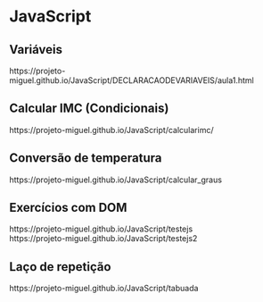 # JavaScript

<h2> Variáveis </h2>
https://projeto-miguel.github.io/JavaScript/DECLARACAODEVARIAVEIS/aula1.html
<h2> Calcular IMC (Condicionais)</h2>
https://projeto-miguel.github.io/JavaScript/calcularimc/
<h2>Conversão de temperatura</h2>
https://projeto-miguel.github.io/JavaScript/calcular_graus
<h2>Exercícios com DOM</h2>
https://projeto-miguel.github.io/JavaScript/testejs <br>
https://projeto-miguel.github.io/JavaScript/testejs2
<h2>Laço de repetição</h2>
https://projeto-miguel.github.io/JavaScript/tabuada
